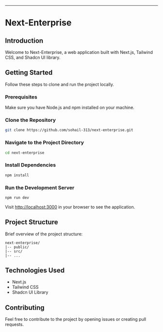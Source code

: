 
---

# Next-Enterprise

## Introduction

Welcome to Next-Enterprise, a web application built with Next.js, Tailwind CSS, and Shadcn UI library.

## Getting Started

Follow these steps to clone and run the project locally.

### Prerequisites

Make sure you have Node.js and npm installed on your machine.

### Clone the Repository

```bash
git clone https://github.com/sohail-313/next-enterprise.git
```

### Navigate to the Project Directory

```bash
cd next-enterprise
```

### Install Dependencies

```bash
npm install
```

### Run the Development Server

```bash
npm run dev
```

Visit [http://localhost:3000](http://localhost:3000) in your browser to see the application.

## Project Structure

Brief overview of the project structure:

```
next-enterprise/
|-- public/
|-- src/
|-- ...
```

## Technologies Used

- Next.js
- Tailwind CSS
- Shadcn UI Library

## Contributing

Feel free to contribute to the project by opening issues or creating pull requests.


